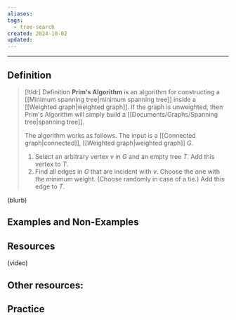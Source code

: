 ```yaml
---
aliases: 
tags:
  - tree-search
created: 2024-10-02
updated:
---
```

---
## Definition 

> [!tldr] Definition
> **Prim's Algorithm** is an algorithm for constructing a [[Minimum spanning tree|minimum spanning tree]] inside a [[Weighted graph|weighted graph]]. If the graph is unweighted, then Prim's Algorithm will simply build a [[Documents/Graphs/Spanning tree|spanning tree]]. 
> 
> The algorithm works as follows. The input is a [[Connected graph|connected]], [[Weighted graph|weighted graph]] $G$. 
> 1. Select an arbitrary vertex $v$ in $G$ and an empty tree $T$. Add this vertex to $T$. 
> 2. Find all edges in $G$ that are incident with $v$. Choose the one with the minimum weight. (Choose randomly in case of a tie.) Add this edge to $T$. 

(blurb)

## Examples and Non-Examples

## Resources 

(video)

Other resources: 
- 

## Practice 
